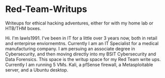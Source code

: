 # Red-Team-Writups
Writeups for ethical hacking adventures, either for with my home lab or HTB/THM boxes.

Hi. I'm lawls1991. I've been in IT for a little over 3 years now, both in retail and enterpirse enviornemtns. Currently I am an IT Specialist for a medical manufacturing company.
I am persuing an associate degree in Cybersecurity, and then moving directly into my BSIT Cybersecurity and Data Forensics. This space is the writup space for my Red Team write ups.
Currently I am running 5 VMs. Kali, a pfSense firewall, a Metasploitable server, and a Ubuntu desktop. 
